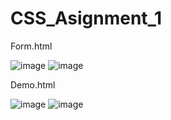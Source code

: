 # CSS_Asignment_1

Form.html

![image](https://user-images.githubusercontent.com/125757028/224075701-bec9e263-22c9-4384-ae16-d4222b007a1d.png)
![image](https://user-images.githubusercontent.com/125757028/224075793-9e965fba-48b6-4df7-a16c-ebf636822e2e.png)


Demo.html

![image](https://user-images.githubusercontent.com/125757028/224075983-ce14b9cf-22cc-4993-af94-f2ff0b447f45.png)
![image](https://user-images.githubusercontent.com/125757028/224076067-cb0b9573-4391-4aa9-abb1-fb9b79aa9b99.png)
